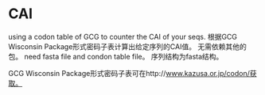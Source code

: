 # CAI
using a codon table of GCG to counter the CAI of your seqs. 根据GCG Wisconsin Package形式密码子表计算出给定序列的CAI值。
无需依赖其他的包。
need fasta file and condon table file。
序列结构为fasta结构。

GCG Wisconsin Package形式密码子表可在http://www.kazusa.or.jp/codon/获取。
